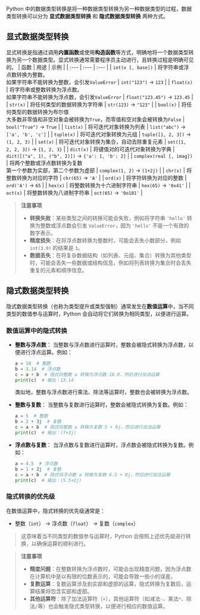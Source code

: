 Python 中的数据类型转换是将一种数据类型转换为另一种数据类型的过程，数据类型转换可以分为 **显式数据类型转换** 和 **隐式数据类型转换** 两种方式。
## 显式数据类型转换
显式转换是指通过调用**内置函数**或使用**构造函数**等方式，明确地将一个数据类型转换为另一个数据类型。显式转换通常需要程序员主动进行，且转换过程是明确可见的。
| 函数 | 用途 | 示例 |
| :--- | :--- | :--- |
| `int(x [, base])` | 将字符串或浮点数转换为整数。<br/>如果字符串不能转换为整数，会引发`ValueError` | `int("123")` → `123` |
| `float(x)` | 将字符串或整数转换为浮点数。<br>如果字符串不能转换为浮点数，会引发`ValueError` | `float("123.45")` → `123.45` |
| `str(x)` | 将任何类型的数据转换为字符串 | `str(123)` → `"123"` |
| `bool(x)` | 将任何类型的数据转换为布尔值<br/>大多数非零值和非空对象会被转换为`True`，而零值和空对象会被转换为`False` | `bool("True")` → `True` |
| `list(x)` | 将可迭代对象转换为列表 | `list("abc")` → `['a', 'b', 'c']` |
| `tuple(x)` | 将可迭代对象转换为元组 | `tuple([1, 2, 3])` → `(1, 2, 3)` |
| `set(x)` | 将可迭代对象转换为集合，自动去除重复元素 | `set([1, 2, 2, 3])` → `{1, 2, 3}` |
| `dict(x)` | 将键值对的可迭代对象转换为字典 | `dict([("a", 1), ("b", 2)])` → `{'a': 1, 'b': 2}` |
| `complex(real [, imag])` | 将两个整数或浮点数转换为复数<br>第一个参数为实部，第二个参数为虚部 | `complex(1, 2)` → `(1+2j)` |
| `chr(x)` | 将整数转换为对应的字符 | `chr(65)` → `'A'` |
| `ord(x)` | 将字符转换为对应的整数 | `ord('A')` → `65` |
| `hex(x)` | 将整数转换为十六进制字符串 | `hex(65)` → `'0x41'` |
| `oct(x)` | 将整数转换为八进制字符串 | `oct(65)` → `'0o101'` |

> **注意事项**
> - **转换失败**：某些类型之间的转换可能会失败，例如将字符串 `'hello'` 转换为整数或浮点数会引发 `ValueError`，因为 `'hello'` 不是一个有效的数字表示。
> - **精度损失**：在将浮点数转换为整数时，可能会丢失小数部分，例如 `int(3.9)` 的结果是 `3`。
> - **数据丢失**：在将复杂数据结构（如列表、元组、集合）转换为其他类型时，可能会丢失一些数据或结构信息，例如将列表转换为集合时会丢失重复的元素和顺序信息。
## 隐式数据类型转换
隐式数据类型转换（也称为类型提升或类型强制）通常发生在**数值运算**中，当不同类型的数值参与运算时，Python 会自动将它们转换为相同类型，以便进行运算。

### 数值运算中的隐式转换
- **整数与浮点数**：
  当整数与浮点数进行运算时，整数会被隐式转换为浮点数，以便进行浮点运算。例如：
  ```python
  a = 10  # 整数
  b = 3.14  # 浮点数
  c = a + b  # 隐式将整数 a 转换为浮点数 10.0，然后进行加法运算
  print(c)  # 输出：13.14
  ```
  类似地，整数与浮点数进行乘法、除法等运算时，整数也会被转换为浮点数。

- **整数与复数**：
  当整数与复数进行运算时，整数会被隐式转换为复数。例如：
  ```python
  a = 5  # 整数
  b = 2 + 3j  # 复数
  c = a + b  # 隐式将整数 a 转换为复数 5 + 0j，然后进行加法运算
  print(c)  # 输出：(7+3j)
  ```

- **浮点数与复数**：
  当浮点数与复数进行运算时，浮点数会被隐式转换为复数。例如：
  ```python
  a = 4.5  # 浮点数
  b = 1 + 2j  # 复数
  c = a + b  # 隐式将浮点数 a 转换为复数 4.5 + 0j，然后进行加法运算
  print(c)  # 输出：(5.5+2j)
  ```

### 隐式转换的优先级
在数值运算中，隐式转换的优先级通常是：
- 整数（`int`） -> 浮点数（`float`） -> 复数（`complex`）
> 这意味着当不同类型的数值参与运算时，Python 会按照上述优先级进行转换，以确保运算的顺利进行。

> **注意事项**
> - **精度问题**：在整数转换为浮点数时，可能会出现精度问题，因为浮点数在计算机中是以有限的位数表示的，可能会导致一些小的误差。
> - **复数运算**：复数运算涉及到实部和虚部的运算，隐式转换为复数后，运算结果将包含实部和虚部。
> - **其他运算符**：除了加法运算符（`+`），其他运算符（如减法`-`、乘法`*`、除法`/`等）也会触发隐式类型转换，以便进行相应的数值运算。
